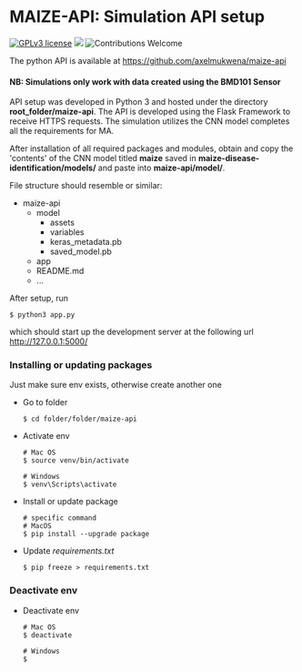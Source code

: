# MAIZE-API: Simulation API setup

[![GPLv3 license](https://img.shields.io/badge/License-MIT-blue.svg)](https://opensource.org/licenses/MIT)
[![](https://img.shields.io/badge/python-3.8%2B-green.svg)]()
![Contributions Welcome](https://img.shields.io/badge/contributions-welcome-brightgreen.svg?style=flat)

The python API is available at https://github.com/axelmukwena/maize-api

#### NB: Simulations only work with data created using the BMD101 Sensor
API setup was developed in Python 3 and hosted under the directory **root_folder/maize-api**. The API is developed using the Flask Framework to receive HTTPS requests. The simulation utilizes the CNN model completes all the requirements for MA. 

After installation of all required packages and modules, obtain and copy the 'contents' of the CNN model titled **maize** saved in **maize-disease-identification/models/** and paste into **maize-api/model/**.

File structure should resemble or similar:
- maize-api
    - model
        - assets
        - variables
        - keras_metadata.pb
        - saved_model.pb
    - app
    - README.md
    - ...
  

After setup, run
```
$ python3 app.py
```
which should start up the development server at the following url  http://127.0.0.1:5000/ 


### Installing or updating packages
Just make sure env exists, otherwise create another one

- Go to folder

      $ cd folder/folder/maize-api

- Activate env

      # Mac OS
      $ source venv/bin/activate

      # Windows
      $ venv\Scripts\activate
  
- Install or update package

      # specific command
      # MacOS
      $ pip install --upgrade package

- Update *requirements.txt*

      $ pip freeze > requirements.txt

### Deactivate env
- Deactivate env

      # Mac OS
      $ deactivate

      # Windows
      $ 
